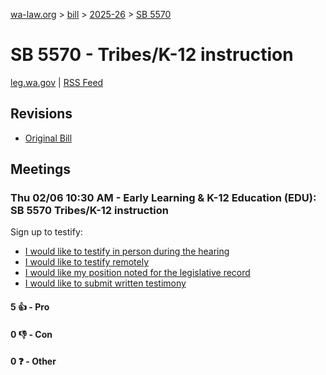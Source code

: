 [wa-law.org](/) > [bill](/bill/) > [2025-26](/bill/2025-26/) > [SB 5570](/bill/2025-26/sb/5570/)

# SB 5570 - Tribes/K-12 instruction
[leg.wa.gov](https://app.leg.wa.gov/billsummary?BillNumber=5570&Year=2025&Initiative=false) | [RSS Feed](./rss.xml)

## Revisions
* [Original Bill](1/)

## Meetings
### Thu 02/06 10:30 AM - Early Learning & K-12 Education (EDU): SB 5570 Tribes/K-12 instruction
Sign up to testify:
* [I would like to testify in person during the hearing](https://app.leg.wa.gov/csi/Testifier/Add?chamber=House&mId=32675&aId=163041&caId=25502&tId=1)
* [I would like to testify remotely](https://app.leg.wa.gov/csi/Testifier/Add?chamber=House&mId=32675&aId=163041&caId=25502&tId=2)
* [I would like my position noted for the legislative record](https://app.leg.wa.gov/csi/Testifier/Add?chamber=House&mId=32675&aId=163041&caId=25502&tId=3)
* [I would like to submit written testimony](https://app.leg.wa.gov/csi/Testifier/Add?chamber=House&mId=32675&aId=163041&caId=25502&tId=4)

#### 5 👍 - Pro

#### 0 👎 - Con

#### 0 ❓ - Other

